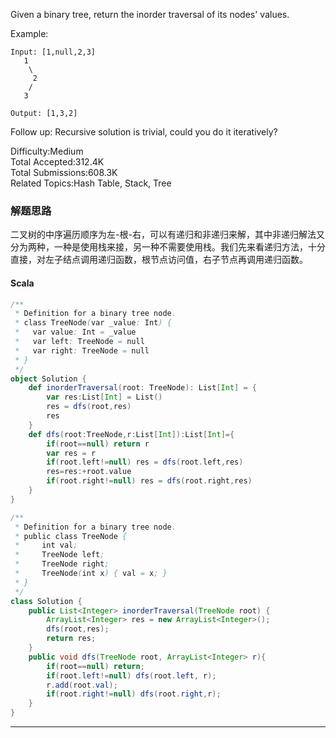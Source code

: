 Given a binary tree, return the inorder traversal of its nodes' values.

Example:
```
Input: [1,null,2,3]
   1
    \
     2
    /
   3

Output: [1,3,2]
```
Follow up: Recursive solution is trivial, could you do it iteratively?

Difficulty:Medium  
Total Accepted:312.4K  
Total Submissions:608.3K  
Related Topics:Hash Table, Stack, Tree

### 解题思路 
二叉树的中序遍历顺序为左-根-右，可以有递归和非递归来解，其中非递归解法又分为两种，一种是使用栈来接，另一种不需要使用栈。我们先来看递归方法，十分直接，对左子结点调用递归函数，根节点访问值，右子节点再调用递归函数。
#### Scala
```Scala
/**
 * Definition for a binary tree node.
 * class TreeNode(var _value: Int) {
 *   var value: Int = _value
 *   var left: TreeNode = null
 *   var right: TreeNode = null
 * }
 */
object Solution {
    def inorderTraversal(root: TreeNode): List[Int] = {
        var res:List[Int] = List()
        res = dfs(root,res)
        res
    }
    def dfs(root:TreeNode,r:List[Int]):List[Int]={
        if(root==null) return r
        var res = r
        if(root.left!=null) res = dfs(root.left,res)
        res=res:+root.value
        if(root.right!=null) res = dfs(root.right,res)
    }
}
```

```Java
/**
 * Definition for a binary tree node.
 * public class TreeNode {
 *     int val;
 *     TreeNode left;
 *     TreeNode right;
 *     TreeNode(int x) { val = x; }
 * }
 */
class Solution {
    public List<Integer> inorderTraversal(TreeNode root) {
        ArrayList<Integer> res = new ArrayList<Integer>();
        dfs(root,res);
        return res;
    }
    public void dfs(TreeNode root, ArrayList<Integer> r){
        if(root==null) return;
        if(root.left!=null) dfs(root.left, r);
        r.add(root.val);
        if(root.right!=null) dfs(root.right,r);
    }
}
```



---


